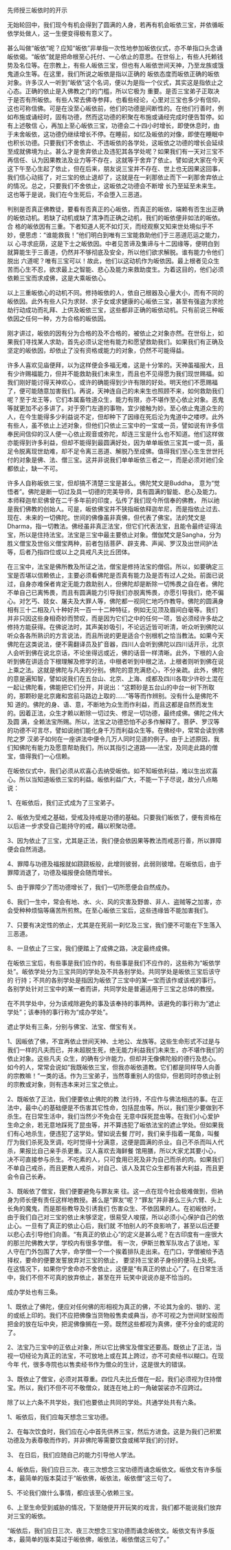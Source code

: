 先师授三皈依时的开示

无始轮回中，我们现今有机会得到了圆满的人身，若再有机会皈依三宝，并依循皈依学处做人，这一生便变得极有意义了。

甚么叫做“皈依”呢？应知“皈依”非单指一次性地参加皈依仪式，亦不单指口头念诵皈依偈。“皈依”就是把命根至心托付、一心依止的意思。在世俗上，有些人托赖钱势及名位等。在宗教上，有些人皈依三宝，但也有人皈依世间天神，乃至龙族或饿鬼道众生等。在这里，我们所说之皈依是指以正确的 皈依态度而皈依正确的皈依对象。许多汉人一听到“皈依”这个名词，便以为是指一个仪式，其实这是指依止之心态。正确的依止是入佛教之门的门槛，所以它极为 重要。是否三宝弟子正取决于是否有所皈依。有些人常去佛寺参拜，也看些经论，心里对三宝也多少有信仰，这也可称信佛。可是在没至心皈依前，他们的功德是间断性的。在他们行善时，例如布施或诵经时，固有功德，然而这功德的积聚在布施或诵经完成时便告暂停。如有上述敬信 心，再加上至心皈依三宝，功德会二十四小时增长，即使休息时，由于未舍皈依，这功德仍继续增长不停。在睡前，如忆及皈依的对像，即使在睡眠中也积长功德。只要我们不舍依止、不违皈依的各学处，这皈依之功德的增长会延续至成就佛境为止。甚么才是舍弃依止及违犯其各学处呢？如果我们有一天对三宝不再信任、认为因果教法及业力等不存在，这就等于舍弃了依止。譬如说大家在今天这下午至心生起了依止，但在后来，朋友说三宝并不存在、世上也无因果这回事，我们信心动摇了，对三宝的依止退却了，这就是在一刹那依止而下一刹那舍弃依止的情况。总之，只要我们不舍依止，这皈依之功德会不断增 长乃至延至未来生。这也等于是说，我们在今生死后，不会堕入三恶道。

判别是否真正佛教徒，要看有否真正的心皈依，而真正的皈依，端赖有否生出正确的皈依动机。若缺了动机或缺了清净而正确之动机，我们的皈依便非如法的皈依。合 格的皈依因有三重。下者知道人死不如灯灭，而经观察又知来世处境似乎不妙，便思虑：“谁能救我！”他们明白到唯有三宝能救助他们于三恶道厄运之能力，以 心寻求庇荫，这是下士之皈依因。中者见苦谛及集谛与十二因缘等，便明白到就算能生于三善道，仍然并不够彻底及安全，所以他们欲求解脱。谁有能力令他们脱出 六道呢？唯有三宝可以！故此，他们以这动机作为皈依因。最上根者见众生苦而心生不忍，欲求最上之智能、悲心及能力来救助度生。为着这目的，他们必须依赖三宝而求成佛，这是大乘皈依心。

以上三重皈依心的动机不同。修持皈依的人，依自己根器及心量大小，而有不同的皈依因。此外有些人只为求财、求子女或求健康的心皈依三宝，甚至有强盗为求抢劫行动成功而礼拜、上供及皈依三宝，这些都非正确的皈依动机。只有前说三种皈依因之任何一种，方为合格的皈依因。

刚才讲过，皈依的因有分为合格的及不合格的，被依止之对象亦然。在世俗上，如果我们寻找某人求助，首先必须认定他有能力和愿望救助我们。如果我们有正确及坚定的皈依因，却依止了没有资格或能力的对象，仍然不可能得益。

许多人喜欢见庙便拜，以为这样便会多福无难，这是十分笨的。天神虽福报大，且有少许赐福能力，但并不能救助我们未来生，而且也不见得愿为我们现世赐福。如我们刚好能讨得天神欢心，或许的确能得到少许有限的好处。明天他们不愿赐福了，便可能随意加害我们。再说，天神连自己的未来生也照顾不来，如何救助我们呢？至于龙王等，它们本属畜牲道众生，能力有限，亦不堪作至心依止对象。恶鬼等就更加不必多讲了。对于旁门左道的事物，宜少接触为妙。至心依止鬼道众生的人，在今生能得多少利益说不定，但却种下了因缘在死后沦为鬼道中之喽啰。此外有些人，虽不依止上述对象，但他们只依止三宝中的一宝或一员，譬如说有许多信奉民间信仰的汉人便一心依止观音或弥陀，却连三宝是什么也不知道。他们这样做亦能得到许多利益，但却不能得到最圆满好处，因为单单皈依三宝其一或一员，虽足令脱离现世劫难，却不足令离三恶道、解脱乃至成佛。值得我们至心生生世世托付的对象是佛、法、僧三宝。这并非说我们单单皈依三者之一，而是必须对祂们全都依止，缺一不可。

许多人自称皈依三宝，但却搞不清楚三宝是甚么。佛陀梵文是Buddha， 意为“觉悟者”。佛陀是断一切过及具一切德的完美导师，具有圆满的智能、悲心及能力。本师释迦牟尼佛曾在二千多年前的印度，弘传了我们现今所信奉的佛教， 所以祂是我们佛教的创始人。可是，皈依佛宝并不狭指皈依释迦牟尼，而是指依止过去、现在、未来的一切佛陀。世间的佛像虽非真佛，但代表了佛宝。法的梵文是Dharma，指一切教法。佛经虽非真正法宝，但它们代表法宝，且能令最终证得法宝，所以是住持法宝。法宝是三宝中最主要依止对象。僧伽梵文是Sangha，分为胜义僧宝及世俗义僧宝两种，前者包括菩萨、辟支弗、声闻、罗汉及出世间护法等，后者乃指四位或以上之具戒凡夫比丘团体。

在三宝中，法宝是佛所教及所证之法，僧宝是修持法宝的僧侣。所以，如要确定三宝是否堪以信赖依止，主要必须看佛陀是否真有能力及是否有过人之处。前面已说过，自身亦难保者肯定无能力救助别人，但佛陀却是断除一切怖畏之自在者。佛陀不单自己已离怖畏，而且有圆满能力引导我们亦脱离怖畏，亦愿引导我们，绝不偏心。对乞丐、妓女、屠夫及大罪人等，佛陀都一视同仁地巧作教导。佛陀的圆满身相有三十二相及八十种好共一百一十二种特征，例如无见顶及眉间白毫等。我们 并非只因这些身相奇妙而赞叹，而是因为它们之中的任何一项，皆必须经许多劫之修持方能获得。在佛说法时，其声美妙吸引，不论远近皆可听清，听众听到佛陀以 听众各各所熟识的方言说法，而且所说的更是适合个别根机之恰当教法。如果今天佛陀在这类说法，便不需翻译员及扩音器，四川人会听到佛陀以四川话开示，北京 人会听到佛在说北京话，不论坐得远或近，佛的话音一样清晰。此外，下根的人会听到佛在讲适合下根理解及修学的法，中根者听到中根之法，上根者则听到佛在说 上乘之法。这就是佛陀与凡夫的分别。佛陀的意充满悲心，不分亲疏。此外，佛陀的意是遍知智，譬如说我们在五台山、北京、上海、成都及四川各取少许砂土混在 一起让佛陀看，佛能把它们分开，并说出：“这颗砂是五台山的中台一树下所取的，那颗砂是北京雍和宫前马路边上取的……”等等而作辨别。没有什么是佛陀不知 道的。佛陀的身、语、意，不断地为众生而作利益，而且这都是自然而发生的。因着正法，众生才赖以断除一切过失、修足一切功德，最终成佛。佛陀之伟大及圆 满，全赖法宝所赐。所以，法宝之功德恐怕不必多作解释了。菩萨、罗汉等的功德不可言尽，譬如说祂们能化身千万而利益众生等。在佛经中，常常会读到佛陀之罗 汉弟子如何在一座讲法中便令几万人同时见道的例子。由于上述原因，我们知佛陀有能力及愿意帮助我们，所以其指引之道路——法宝，及同走此路的僧宝，值得我们一心信赖。

在皈依仪式中，我们必须从欢喜心去纳受皈依。如不知皈依利益，难以生出欢喜心。所以当知道皈依三宝的利益。皈依利益广大，不能一下子尽说，故分八点略说：

1、在皈依后，我们正式成为了三宝弟子。

2、皈依为受戒之基础，受戒及持戒是功德的基础。只要我们皈依了，便有资格在以后进一步求受自己能持守的戒，藉以积聚功德。

3、因为依止了三宝，尤其是正法，我们便会依因果等教法而戒恶行善，所以罪障便会自然消退。

4、罪障与功德及福报就如跷跷板般，此增则彼弱，此弱则彼增。在皈依后，由于罪障消退了，功德及福报便会随而增长。

5、由于罪障少了而功德增长了，我们一切所愿便会自然成办。

6、我们一生中，常会有地、水、火、风的灾害及野兽、非人、盗贼等之加害，亦会受种种烦恼等痛苦所煎熬。在至心皈依三宝后，这些违缘皆不能加害我们。

7、只要有决定性的依止，尤其是在死前一刹忆及三宝，我们便不可能在下生落入三恶道。

8、一旦依止了三宝，我们便踏上了成佛之路，决定最终成佛。

在皈依三宝后，有些事是我们应作的，有些事是我们不应作的，这些称为“皈依学处”。皈依学处分为三宝共同的学处及不共各别学处。共同学处是皈依三宝后该守的 行持；不共的各别学处是指因为皈依了三宝中的某一宝而该作或该戒的事行。各别学处针对三宝中的某一者而讲，共同学处是普遍适用于三宝之总体的教授。

在不共学处中，分为该戒除避免的事及该奉持的事两种。该避免的事行称为“遮止学处”；该奉持的事行称为“成办学处”。

遮止学处有三条，分别与佛宝、法宝、僧宝有关。

1、因皈依了佛，不宜再依止世间天神、土地公、龙族等。这些生命形式不过是与我们一样的凡夫而已，并未超脱生死，绝无能力利益我们未来生，亦不堪作我们的依止对象。这些凡夫 众生，的确有少许能力，但却并无像佛陀般的德行及悲心。如今的人，常常会说如“我既皈依三宝，但我亦皈依道教。它们都是同样导人向善的宗教嘛！”一类的话。作为三宝弟子，当然尊重别人的信仰，但若同时亦依止别的宗教或对象，则有违本来对三宝之依止。

2、既皈依了正法，我们便要依止佛陀的教 法行持，不应作与佛法相违的事。在正法中，最中心的基础便是不伤害其它性命，包括昆虫等。所以，我们至少要做到不杀生。在日常生活中，我们当然少不免会在 无意中踩死昆虫等。在我们小心爱护生命之余，若无意地踩死了昆虫等，并不算违犯了皈依法宝的遮止学处。但如果我们有心地杀生，便违犯了这学处。譬如说去餐 厅时，我们亲手指着一尾鱼，叫餐厅为我们杀死及烹调，吃时觉得十分满意，这便是圆满的杀业。自己不杀而叫人代杀，果报比自己亲手杀更重。汉人喜欢去海鲜餐 馆用膳，所以大家尤其要小心，决不可直接参与杀生。不吃素的人，只可食用已死及非为自己而杀的肉。如果我们不单自己戒杀，而且更教人戒杀，对自己、该人及其它众生都有甚大利益，而且更会令自己长寿。

3、既皈依了僧宝，我们便要避免与罪友来 往。这一点在现今社会极难做到，但衲身为师长便有责任这样地教授。甚么是“罪友”呢？“罪友”并非甚么三头六臂、头上长角的魔鬼，而是那些教导及引诱我们 伤害众生、不依因果的人。在初皈依时，由于我们自己对三宝的依止未够坚定，很易受人唆摆，所以必须小心保护自己的依止心。一旦有了真正的依止心后，我们就 不怕别人的不良影响了，甚至以后还要以悲心去引导他们向善。“有真正的依止心”的定义是甚么呢？在古印度有一座很大的那兰陀佛教大学，学校内有很多学僧。 有一次，伊斯兰教军队攻占了该地，军人守在门外包围了大学，命学僧一个一个挨着排队走出来。在门口，学僧被给予选择权，要命的便要发誓放弃对三宝的依止， 要坚持三宝弟子身份的便马上处死。在这情况下，如果你宁舍命亦不舍依止，这便是“有真正的依止心”了。在日常生活中，我们不但不可真的放弃依止，甚至在开 玩笑中说说亦是不恰当的。

成办学处也有三条。

1、既依止了佛陀，便应对任何佛的形相视为真正的佛，不论其为金的、银的、泥的或纸上印的。我们不应把佛像当货物般售卖或典当，亦不可视之为世间财宝般而把金的放在坛中央，把泥佛像搁在一旁。既然这些都视为真佛，便不分金的或泥的了。

2、法宝乃三宝中的正依止对象，所以它比佛宝及僧宝还要高。既依止了正法，当视一切经论为真正的法宝，不可放地上或在其上跨过，亦不可卖经书以糊口。在现今年 代，很多寺院也以售卖经书作为僧众的生计，这是很大的错误。

3、既依止了僧宝，必须对其尊重。四位凡夫比丘僧在一起，我们必须视为住持僧宝。所以，我们不但不可不敬僧众，就连在地上的一角破袈裟亦不应跨过。

除了以上六条不共学处，我们也要依止共同的学处。共通学处共有六条。

1、皈依后，我们应每天想念三宝功德。

2、在每次饮食时，我们应在心中首先供养三宝，然后方进食。这是为我们己积累功德及为表尊敬而作的，并非佛陀等需要饮食或稀罕我们的讨好。

3、 在日后，我们应随自己的能力引导他人学法。

4、皈依后，我们应日三次、夜三次想念三宝功德而诵念皈依文。皈依文有许多版本，最简单的版本莫过于“皈依佛，皈依法，皈依僧”这三句了。

5、不论我们做什么事情，都应该至心依赖三宝。

6、上至生命受到威胁的情况，下至随便开开玩笑的戏言，我们都不能说我们放弃对三宝的皈依。

“皈依后，我们应日三次、夜三次想念三宝功德而诵念皈依文。皈依文有许多版本，最简单的版本莫过于皈依佛，皈依法，皈依僧这三句了。”
